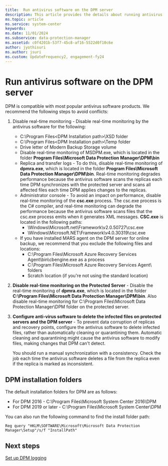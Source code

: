 ```yaml
---
title:  Run antivirus software on the DPM server
description: This article provides the details about running antivirus software on the DPM server.
ms.topic: article
ms.service: system-center
keywords:
ms.date: 11/01/2024
ms.subservice: data-protection-manager
ms.assetid: c0f4201b-53f7-45c8-af16-5522d0f10c6e
author: jyothisuri
ms.author: jsuri
ms.custom: UpdateFrequency2, engagement-fy24
---
```


# Run antivirus software on the DPM server

DPM is compatible with most popular antivirus software products. We recommend the following steps to avoid conflicts:

1. Disable real-time monitoring - Disable real-time monitoring by the antivirus software for the following:
     - C:\Program Files\<DPM Installation path\>\XSD folder
     - C:\Program Files\<DPM Installation path\>\Temp folder
     - Drive letter of Modern Backup Storage volume
     - Disable real-time monitoring of MSDPM.exe, which is located in the folder **Program Files\Microsoft Data Protection Manager\DPM\bin**
     - Replica and transfer logs - To do this, disable real-time monitoring of **dpmra.exe**, which is located in the folder **Program Files\Microsoft Data Protection Manager\DPM\bin**. Real-time monitoring degrades performance because the antivirus software scans the replicas each time DPM synchronizes with the protected server and scans all affected files each time DPM applies changes to the replicas.
     - Administrator console - To avoid an impact on performance, disable real-time monitoring of the **csc.exe** process. The csc.exe process is the C\# compiler, and real-time monitoring can degrade the performance because the antivirus software scans files that the csc.exe process emits when it generates XML messages. **CSC.exe** is located in the following paths:
         - \Windows\Microsoft.net\Framework\v2.0.50727\csc.exe
         - \Windows\Microsoft.NET\Framework\v4.0.30319\csc.exe
     - If you have installed MARS agent on the DPM server for online backup, we recommend that you exclude the following files and locations:
         - C:\Program Files\Microsoft Azure Recovery Services Agent\bin\cbengine.exe as a process
         - C:\Program Files\Microsoft Azure Recovery Services Agent\ folders
         - Scratch location (if you're not using the standard location)

2. **Disable real-time monitoring on the Protected Server** - Disable the real-time monitoring of **dpmra.exe**, which is located in the folder **C:\Program Files\Microsoft Data Protection Manager\DPM\bin**. Also disable real-time monitoring for C:\Program Files\Microsoft Data Protection Manager\DPM folder on the protected server.

3. **Configure anti-virus software to delete the infected files on protected servers and the DPM server** - To prevent data corruption of replicas and recovery points, configure the antivirus software to delete infected files, rather than automatically cleaning or quarantining them. Automatic cleaning and quarantining might cause the antivirus software to modify files, making changes that DPM can't detect.

    You should run a manual synchronization with a consistency. Check the job each time the antivirus software deletes a file from the replica even if the replica is marked as inconsistent.

## DPM installation folders

The default installation folders for DPM are as follows:

- For DPM 2016 - C:\Program Files\Microsoft System Center 2016\DPM
- For DPM 2019 or later - C:\Program Files\Microsoft System Center\DPM

You can also run the following command to find the install folder path:

```
Reg query "HKLM\SOFTWARE\Microsoft\Microsoft Data Protection Manager\Setup"/s/f "InstallPath"
```

## Next steps

[Set up DPM logging](set-up-dpm-logging.md)
